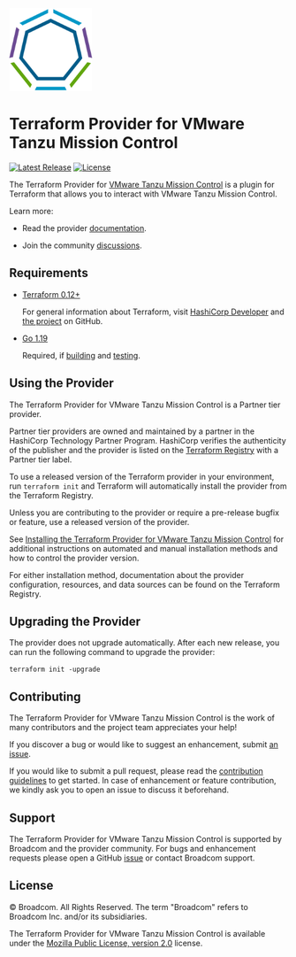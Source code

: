 <!--
© Broadcom. All Rights Reserved.
The term "Broadcom" refers to Broadcom Inc. and/or its subsidiaries.
SPDX-License-Identifier: MPL-2.0
-->

<!-- markdownlint-disable first-line-h1 no-inline-html -->

<img src="docs/images/icon-color.svg" alt="VMware Tanzu Mission Control" width="150">

# Terraform Provider for VMware Tanzu Mission Control

[![Latest Release](https://img.shields.io/github/v/tag/vmware/terraform-provider-tanzu-mission-control?label=latest%20release&style=for-the-badge)](https://github.com/vmware/terraform-provider-tanzu-mission-control/releases/latest) [![License](https://img.shields.io/github/license/vmware/terraform-provider-tanzu-mission-control.svg?style=for-the-badge)](LICENSE)

The Terraform Provider for [VMware Tanzu Mission Control][product-documentation] is a plugin for
Terraform that allows you to interact with VMware Tanzu Mission Control.

Learn more:

* Read the provider [documentation][provider-documentation].

* Join the community [discussions][provider-discussions].

## Requirements

* [Terraform 0.12+][terraform-install]

    For general information about Terraform, visit [HashiCorp Developer][terraform-install] and
    [the project][terraform-github] on GitHub.

* [Go 1.19][golang-install]

    Required, if [building][provider-build] and [testing][provider-test].

## Using the Provider

The Terraform Provider for VMware Tanzu Mission Control is a Partner tier provider.

Partner tier providers are owned and maintained by a partner in the HashiCorp Technology Partner
Program. HashiCorp verifies the authenticity of the publisher and the provider is listed on the
[Terraform Registry][terraform-registry] with a Partner tier label.

To use a released version of the Terraform provider in your environment, run `terraform init` and
Terraform will automatically install the provider from the Terraform Registry.

Unless you are contributing to the provider or require a pre-release bugfix or feature, use a
released version of the provider.

See [Installing the Terraform Provider for VMware Tanzu Mission Control][provider-install] for
additional instructions on automated and manual installation methods and how to control the provider
version.

For either installation method, documentation about the provider configuration, resources, and data
sources can be found on the Terraform Registry.

## Upgrading the Provider

The provider does not upgrade automatically. After each new release, you can run the following command to upgrade the provider:

```shell
terraform init -upgrade
```

## Contributing

The Terraform Provider for VMware Tanzu Mission Control is the work of many contributors and the project team appreciates your help!

If you discover a bug or would like to suggest an enhancement, submit [an issue][provider-issues].

If you would like to submit a pull request, please read the [contribution guidelines][provider-contributing] to get started. In case of enhancement or feature contribution, we kindly ask you to open an issue to discuss it beforehand.

## Support

The Terraform Provider for VMware Tanzu Mission Control is supported by Broadcom and the provider community. For bugs and enhancement requests please open a GitHub [issue][provider-issues] or contact Broadcom support.

## License

© Broadcom. All Rights Reserved.
The term "Broadcom" refers to Broadcom Inc. and/or its subsidiaries.

The Terraform Provider for VMware Tanzu Mission Control is available under the [Mozilla Public License, version 2.0][provider-license] license.

[golang-install]: https://golang.org/doc/install
[product-documentation]: https://techdocs.broadcom.com/us/en/vmware-tanzu/standalone-components/tanzu-mission-control/1-4/tanzu-mission-control-documentation/index-tmc-all.html
[provider-contributing]: CONTRIBUTING.md
[provider-discussions]: https://github.com/vmware/terraform-provider-tanzu-mission-control/discussions
[provider-documentation]: https://registry.terraform.io/providers/vmware/tanzu-mission-control/latest/docs
[provider-build]: docs/build.md
[provider-install]: docs/install.md
[provider-test]: docs/test.md
[provider-issues]: https://github.com/vmware/terraform-provider-tanzu-mission-control/issues/new/choose
[provider-license]: LICENSE
[terraform-github]: https://github.com/hashicorp/terraform
[terraform-install]: https://developer.hashicorp.com/terraform/install
[terraform-registry]: https://registry.terraform.io
